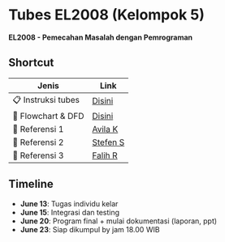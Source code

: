 # Tubes EL2008 (Kelompok 5)
**EL2008 - Pemecahan Masalah dengan Pemrograman**

## Shortcut
| Jenis | Link |
|----------|------|
| 📋 Instruksi tubes | [Disini](docs/Tugas-besar_PMP_242502.pdf) |
| 🎯 Flowchart & DFD | [Disini](https://app.diagrams.net/#G1_eOto2H_pkk7bM0m83Z0DwhEoNhvrtpA) |
| 🩼 Referensi 1 | [Avila K](https://github.com/AvlKP/EL2008-PMC-Tubes) |
| 🩼 Referensi 2 | [Stefen S](https://github.com/StefenSutandi/Clinic-Management-using-GTK4) |
| 🩼 Referensi 3 | [Falih R](https://github.com/falihrosyidi/TubesPMP-Kelompok6) |

## Timeline
- **June 13**: Tugas individu kelar
- **June 15**: Integrasi dan testing
- **June 20**: Program final + mulai dokumentasi (laporan, ppt)
- **June 23**: Siap dikumpul by jam 18.00 WIB
